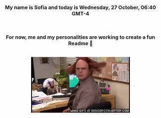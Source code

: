 


<div align="center">
<h3 >My name is Sofia and today is Wednesday, 27 October, 06:40 GMT-4</h3><br>
<h3 >For now, me and my personalities are working to create a fun Readme 👋
</h3><br>
<img src='img/dwight.gif' alt='working...'/>
</div>
